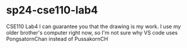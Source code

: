 # sp24-cse110-lab4
CSE110 Lab4
I can guarantee you that the drawing is my work. I use my older brother's computer right now, so I'm not sure why VS code uses PongsatornChan instead of PussakornCH
